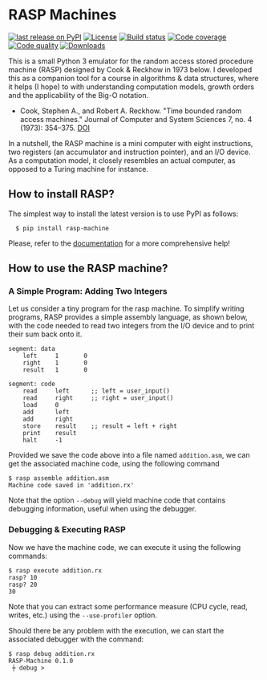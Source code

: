 # RASP Machines

[![last release on PyPI](https://img.shields.io/pypi/v/RASP-machine.svg)](https://pypi.python.org/pypi/RASP-Machine)
[![License](https://img.shields.io/pypi/l/RASP-Machine.svg)](https://en.wikipedia.org/wiki/MIT_License)
[![Build status](https://img.shields.io/github/workflow/status/fchauvel/rasp-machine/test-package-publish)](https://github.com/fchauvel/rasp-achine/actions)
[![Code coverage](https://img.shields.io/codecov/c/github/fchauvel/rasp-machine/main.svg)](https://codecov.io/gh/fchauvel/rasp-machine)
[![Code quality](https://img.shields.io/codacy/grade/132a989754b14fb085d76d7a63f10bc4.svg)](https://www.codacy.com/app/fchauvel/rasp-machine/dashboard)
[![Downloads](https://img.shields.io/pypi/dm/rasp-machine.svg)](https://pypistats.org/packages/rasp-machine)

This is a small Python&nbsp;3 emulator for the random access stored
procedure machine (RASP) designed by Cook & Reckhow in 1973 below. I
developed this as a companion tool for a course in algorithms & data
structures, where it helps (I hope) to with understanding computation
models, growth orders and the applicability of the Big-O notation.

* Cook, Stephen A., and Robert A. Reckhow. "Time bounded random access
  machines." Journal of Computer and System Sciences 7, no. 4 (1973):
  354&ndash;375. [DOI](https://doi.org/10.1016/S0022-0000(73)80029-7)

In a nutshell, the RASP machine is a mini computer with eight
instructions, two registers (an accumulator and instruction pointer),
and an I/O device. As a computation model, it closely resembles an
actual computer, as opposed to a Turing machine for instance.

## How to install RASP?

The simplest way to install the latest version is to use PyPI as
follows:

```shell
  $ pip install rasp-machine
```

Please, refer to the [documentation](https://fchauvel.github.io/rasp-machine)
for a more comprehensive help!

## How to use the RASP machine?

### A Simple Program: Adding Two Integers

Let us consider a tiny program for the rasp machine. To simplify
writing programs, RASP provides a simple assembly language, as shown
below, with the code needed to read two integers from the I/O device
and to print their sum back onto it.

```
segment: data
    left     1       0
    right    1       0
    result   1       0

segment: code
    read     left      ;; left = user_input()
    read     right     ;; right = user_input()
    load     0
    add      left
    add      right
    store    result    ;; result = left + right
    print    result
    halt     -1
```

Provided we save the code above into a file named `addition.asm`, we
can get the associated machine code, using the following command
```shell-session
$ rasp assemble addition.asm
Machine code saved in 'addition.rx'
```

Note that the option `--debug` will yield machine code that contains
debugging information, useful when using the debugger.

### Debugging & Executing RASP

Now we have the machine code, we can execute it using the following commands:

```shell-session
$ rasp execute addition.rx
rasp? 10
rasp? 20
30
```

Note that you can extract some performance measure (CPU cycle, read,
writes, etc.) using the `--use-profiler` option.

Should there be any problem with the execution, we can start the
associated debugger with the command:
```shell-session
$ rasp debug addition.rx
RASP-Machine 0.1.0
 ┼ debug >
```

